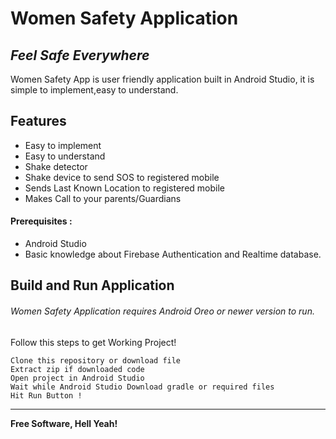 # Women Safety Application
## _Feel Safe Everywhere_


Women Safety App is user friendly application built in Android Studio,
it is simple to implement,easy to understand.


## Features

- Easy to implement
- Easy to understand
- Shake detector
- Shake device to send SOS to registered mobile
- Sends Last Known Location to registered mobile
- Makes Call to your parents/Guardians 

#### Prerequisites :
- Android Studio
- Basic knowledge about Firebase Authentication and Realtime database.
## Build and Run Application

###### Women Safety Application requires Android Oreo or newer version to run.
Follow this steps to get Working Project!
```
Clone this repository or download file
Extract zip if downloaded code
Open project in Android Studio
Wait while Android Studio Download gradle or required files
Hit Run Button !
```

------------

**Free Software, Hell Yeah!**

[//]: # (These are reference links used in the body of this note and get stripped out when the markdown processor does its job. There is no need to format nicely because it shouldn't be seen. Thanks SO - http://stackoverflow.com/questions/4823468/store-comments-in-markdown-syntax)

   
